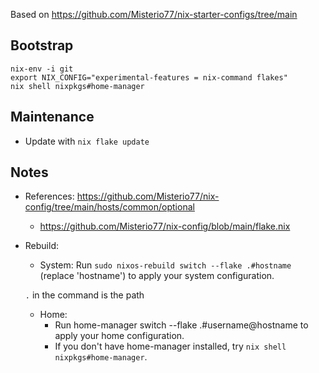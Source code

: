 Based on https://github.com/Misterio77/nix-starter-configs/tree/main

## Bootstrap
```
nix-env -i git
export NIX_CONFIG="experimental-features = nix-command flakes"
nix shell nixpkgs#home-manager
```
## Maintenance
* Update with `nix flake update`
## Notes
* References: https://github.com/Misterio77/nix-config/tree/main/hosts/common/optional
    * https://github.com/Misterio77/nix-config/blob/main/flake.nix 
* Rebuild:

    * System: 
    Run `sudo nixos-rebuild switch --flake .#hostname` (replace 'hostname') to apply your system configuration.

    `.` in the command is the path

    * Home:
      * Run home-manager switch --flake .#username@hostname to apply your home configuration.
      * If you don't have home-manager installed, try `nix shell nixpkgs#home-manager`.

